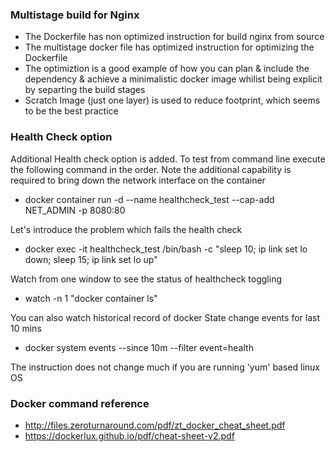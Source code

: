 ### Multistage build for Nginx
+ The Dockerfile has non optimized instruction for build nginx from source
+ The multistage docker file has optimized instruction for optimizing the Dockerfile
+ The optimiztion is a good example of how you can plan & include the dependency & achieve a minimalistic docker image whilist being explicit by separting the build stages 
+ Scratch Image (just one layer) is used to reduce footprint, which seems to be the best practice

### Health Check option
Additional Health check option is added. To test from command line execute the following command in the order. Note the additional capability is required to bring down the network interface on the container
+ docker container run -d --name healthcheck_test --cap-add NET_ADMIN -p 8080:80 <image name with tags>

Let's introduce the problem which fails the health check
+ docker exec -it healthcheck_test /bin/bash -c "sleep 10; ip link set lo down; sleep 15; ip link set lo up"

Watch from one window to see the status of healthcheck toggling
+ watch -n 1 "docker container ls"

You can also watch historical record of docker State change events for last 10 mins
+ docker system events --since 10m --filter event=health

The instruction does not change much if you are running 'yum' based linux OS
### Docker command reference
+ http://files.zeroturnaround.com/pdf/zt_docker_cheat_sheet.pdf
+ https://dockerlux.github.io/pdf/cheat-sheet-v2.pdf
